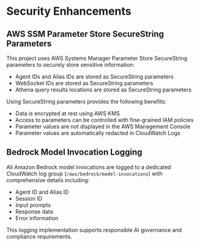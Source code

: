 # Security Enhancements

## AWS SSM Parameter Store SecureString Parameters

This project uses AWS Systems Manager Parameter Store SecureString parameters to securely store sensitive information:

- Agent IDs and Alias IDs are stored as SecureString parameters
- WebSocket IDs are stored as SecureString parameters
- Athena query results locations are stored as SecureString parameters

Using SecureString parameters provides the following benefits:
- Data is encrypted at rest using AWS KMS
- Access to parameters can be controlled with fine-grained IAM policies
- Parameter values are not displayed in the AWS Management Console
- Parameter values are automatically redacted in CloudWatch Logs

## Bedrock Model Invocation Logging

All Amazon Bedrock model invocations are logged to a dedicated CloudWatch log group (`/aws/bedrock/model-invocations`) with comprehensive details including:

- Agent ID and Alias ID
- Session ID
- Input prompts
- Response data
- Error information

This logging implementation supports responsible AI governance and compliance requirements.
